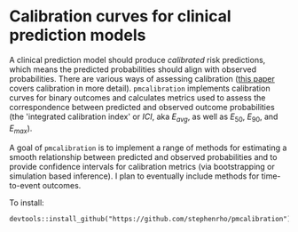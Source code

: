 # Calibration curves for clinical prediction models

A clinical prediction model should produce *calibrated* risk predictions, which means the predicted probabilities should align with observed probabilities. There are various ways of assessing calibration ([this paper](https://www.semanticscholar.org/paper/A-calibration-hierarchy-for-risk-models-was-from-to-Calster-Nieboer/1a64fa5aa5975ee4dfed8070d1ac391b25e8a1e2) covers calibration in more detail). `pmcalibration` implements calibration curves for binary outcomes and calculates metrics used to assess the correspondence between predicted and observed outcome probabilities (the 'integrated calibration index' or $ICI$, aka $E_{avg}$, as well as $E_{50}$, $E_{90}$, and $E_{max}$).

A goal of `pmcalibration` is to implement a range of methods for estimating a smooth relationship between predicted and observed probabilities and to provide confidence intervals for calibration metrics (via bootstrapping or simulation based inference). I plan to eventually include methods for time-to-event outcomes.

To install:

```         
devtools::install_github("https://github.com/stephenrho/pmcalibration")
```
